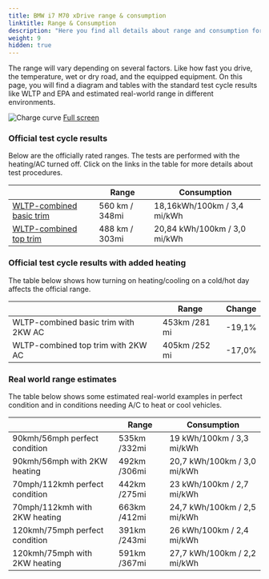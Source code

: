 ```yaml
---
title: BMW i7 M70 xDrive range & consumption
linktitle: Range & Consumption
description: "Here you find all details about range and consumption for BMW i7 M70 xDrive."
weight: 9
hidden: true
---
```

<!-- markdownlint-disable MD033 -->
<object type="image/svg+xml" data="../modelnavigation.svg"></object>

The range will vary depending on several factors. Like how fast you drive, the temperature, wet or dry road, and the equipped equipment. On this page, you will find a diagram and tables with the standard test cycle results like WLTP and EPA and estimated real-world range in different environments. 

![Charge curve](../range.svg  "Range information")
[Full screen](../range.svg)

### Official test cycle results

Below are the officially rated ranges. The tests are performed with the heating/AC turned off. Click on the links in the table for more details about test procedures. 

| | Range  | Consumption  |
|----|-----|------|
| [WLTP-combined basic trim](../../../../../guides/understandingrange/wltp/) | 560 km / 348mi |18,16kWh/100km / 3,4 mi/kWh | 
| [WLTP-combined top trim](../../../../../guides/understandingrange/wltp/) | 488 km / 303mi | 20,84 kWh/100km / 3,0 mi/kWh | 

### Official test cycle results with added heating

The table below shows how turning on heating/cooling on a cold/hot day affects the official range. 

| | Range  | Change  |
|----|-----|------|
| WLTP-combined basic trim with 2KW AC | 453km /281 mi | -19,1%|
| WLTP-combined top trim with 2KW AC | 405km /252 mi | -17,0%|

### Real world range estimates

The table below shows some estimated real-world examples in perfect condition and in conditions needing A/C to heat or cool vehicles. 

| | Range  | Consumption  |
|----|-----|------|
| 90kmh/56mph perfect condition | 535km /332mi| 19 kWh/100km / 3,3 mi/kWh |
| 90kmh/56mph with 2KW heating | 492km /306mi| 20,7 kWh/100km / 3,0 mi/kWh |
| 70mph/112kmh perfect condition | 442km /275mi| 23 kWh/100km / 2,7 mi/kWh|
| 70mph/112kmh with 2KW heating | 663km /412mi| 24,7 kWh/100km / 2,5 mi/kWh  |
| 120kmh/75mph perfect condition | 391km /243mi| 26 kWh/100km / 2,4 mi/kWh |
| 120kmh/75mph with 2KW heating | 591km /367mi| 27,7 kWh/100km / 2,2 mi/kWh |
